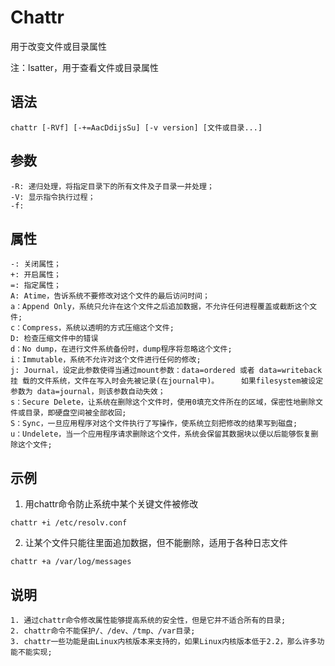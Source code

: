 # Chattr

用于改变文件或目录属性

注：lsatter，用于查看文件或目录属性

## 语法

```
chattr [-RVf] [-+=AacDdijsSu] [-v version] [文件或目录...]
```

## 参数

```
-R: 递归处理，将指定目录下的所有文件及子目录一并处理；
-V: 显示指令执行过程；
-f: 

```

## 属性

```
-: 关闭属性；
+: 开启属性；
=: 指定属性；
A: Atime，告诉系统不要修改对这个文件的最后访问时间；
a：Append Only，系统只允许在这个文件之后追加数据，不允许任何进程覆盖或截断这个文件;
c：Compress，系统以透明的方式压缩这个文件;
D: 检查压缩文件中的错误
d：No dump，在进行文件系统备份时，dump程序将忽略这个文件;
i：Immutable，系统不允许对这个文件进行任何的修改;
j: Journal，设定此参数使得当通过mount参数：data=ordered 或者 data=writeback 挂 载的文件系统，文件在写入时会先被记录(在journal中)。     如果filesystem被设定参数为 data=journal，则该参数自动失效； 
s：Secure Delete，让系统在删除这个文件时，使用0填充文件所在的区域，保密性地删除文件或目录，即硬盘空间被全部收回;
S：Sync，一旦应用程序对这个文件执行了写操作，使系统立刻把修改的结果写到磁盘;
u：Undelete，当一个应用程序请求删除这个文件，系统会保留其数据块以便以后能够恢复删除这个文件;
```

## 示例

1. 用chattr命令防止系统中某个关键文件被修改

```
chattr +i /etc/resolv.conf
```

2. 让某个文件只能往里面追加数据，但不能删除，适用于各种日志文件

```
chattr +a /var/log/messages
```

## 说明

```
1. 通过chattr命令修改属性能够提高系统的安全性，但是它并不适合所有的目录;
2. chattr命令不能保护/、/dev、/tmp、/var目录;
3. chattr一些功能是由Linux内核版本来支持的，如果Linux内核版本低于2.2，那么许多功能不能实现;
```

